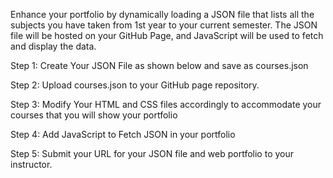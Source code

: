 Enhance your portfolio by dynamically loading a JSON file that lists all the subjects you have taken from 1st year to your current semester. The JSON file will be hosted on your GitHub Page, and JavaScript will be used to fetch and display the data.

Step 1: Create Your JSON File as shown below and save as courses.json

Step 2: Upload courses.json to your GitHub page repository.

Step 3: Modify Your HTML and CSS files accordingly to accommodate your courses that you will show your portfolio

Step 4: Add JavaScript to Fetch JSON in your portfolio

Step 5: Submit your URL for your JSON file and web portfolio to your instructor.
